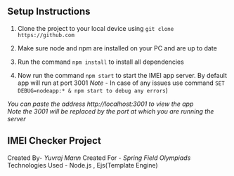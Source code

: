 ## Setup Instructions

 1. Clone the project to your local device using `git clone https://github.com`
 
 2. Make sure node and npm are installed on your PC and are up to date
  
  3. Run the command `npm install` to install all dependencies
4. Now run the command `npm start` to start the IMEI app server. By default app will run at port 3001
 *Note* - In case of any issues use command `SET DEBUG=nodeapp:* & npm start to debug any errors`)

*You can paste the address http://localhost:3001 to view the app*<br/>
*Note the 3001 will be replaced by the port at which you are running the server*

## IMEI Checker Project

Created By- *Yuvraj Mann*
Created For - *Spring Field Olympiads*
Technologies Used - Node.js , Ejs(Template Engine)
